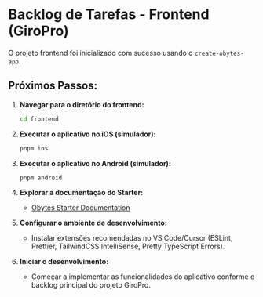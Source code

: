 # Backlog de Tarefas - Frontend (GiroPro)

O projeto frontend foi inicializado com sucesso usando o `create-obytes-app`.

## Próximos Passos:

1.  **Navegar para o diretório do frontend:**
    ```bash
    cd frontend
    ```

2.  **Executar o aplicativo no iOS (simulador):**
    ```bash
    pnpm ios
    ```

3.  **Executar o aplicativo no Android (simulador):**
    ```bash
    pnpm android
    ```

4.  **Explorar a documentação do Starter:**
    *   [Obytes Starter Documentation](https://starter.obytes.com)

5.  **Configurar o ambiente de desenvolvimento:**
    *   Instalar extensões recomendadas no VS Code/Cursor (ESLint, Prettier, TailwindCSS IntelliSense, Pretty TypeScript Errors).

6.  **Iniciar o desenvolvimento:**
    *   Começar a implementar as funcionalidades do aplicativo conforme o backlog principal do projeto GiroPro.

